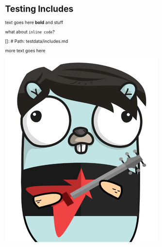 # Testing Includes

text goes here **bold** and stuff

what about `inline code`?

[]: # Path: testdata/includes.md

<include src="includes/_includes.md"></include>

more text goes here

<img src="assets/foo.png" id="george" />
